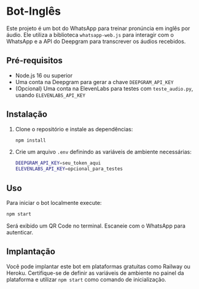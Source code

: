 # Bot-Inglês

Este projeto é um bot do WhatsApp para treinar pronúncia em inglês por áudio. Ele utiliza a biblioteca `whatsapp-web.js` para interagir com o WhatsApp e a API do Deepgram para transcrever os áudios recebidos.

## Pré-requisitos

- Node.js 16 ou superior
- Uma conta na Deepgram para gerar a chave `DEEPGRAM_API_KEY`
- (Opcional) Uma conta na ElevenLabs para testes com `teste_audio.py`, usando `ELEVENLABS_API_KEY`

## Instalação

1. Clone o repositório e instale as dependências:
   ```bash
   npm install
   ```
2. Crie um arquivo `.env` definindo as variáveis de ambiente necessárias:
   ```bash
   DEEPGRAM_API_KEY=seu_token_aqui
   ELEVENLABS_API_KEY=opcional_para_testes
   ```

## Uso

Para iniciar o bot localmente execute:

```bash
npm start
```

Será exibido um QR Code no terminal. Escaneie com o WhatsApp para autenticar.

## Implantação

Você pode implantar este bot em plataformas gratuitas como Railway ou Heroku. Certifique-se de definir as variáveis de ambiente no painel da plataforma e utilizar `npm start` como comando de inicialização.



